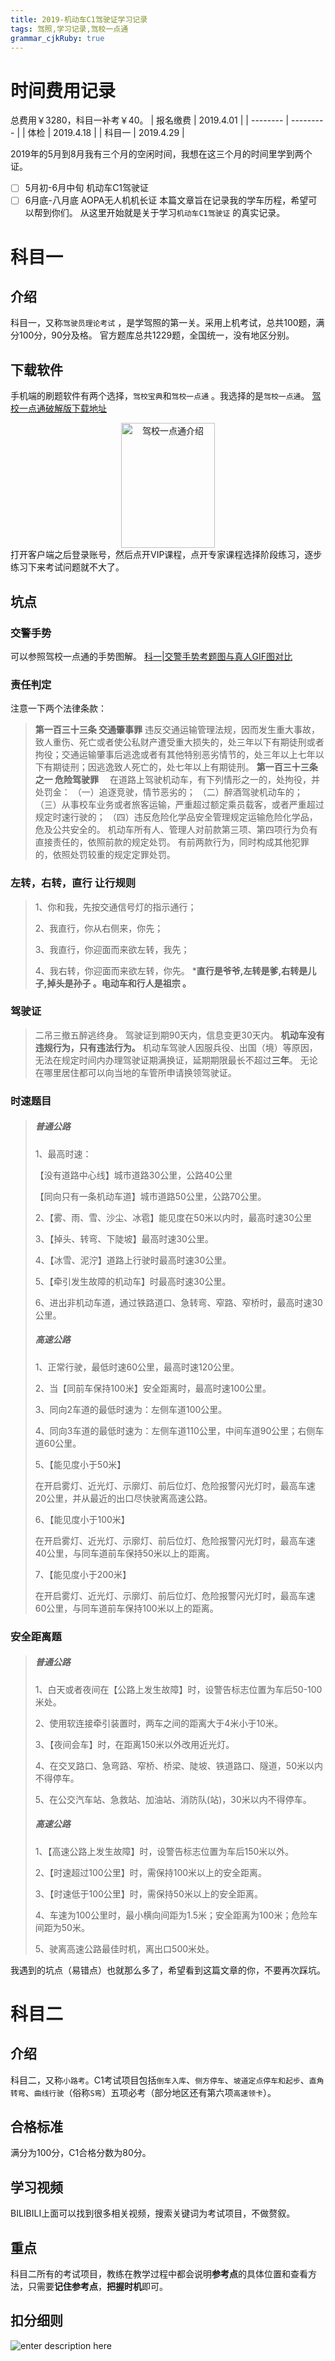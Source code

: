 ```yaml
---
title: 2019-机动车C1驾驶证学习记录
tags: 驾照,学习记录,驾校一点通
grammar_cjkRuby: true
---
```



# 时间费用记录
总费用￥3280，科目一补考￥40。
| 报名缴费 | 2019.4.01 |
| -------- | --------- |
| 体检     | 2019.4.18 |
| 科目一   | 2019.4.29 |

2019年的5月到8月我有三个月的空闲时间，我想在这三个月的时间里学到两个证。
- [ ] 5月初-6月中旬      机动车C1驾驶证
- [ ] 6月底-八月底       AOPA无人机机长证
本篇文章旨在记录我的学车历程，希望可以帮到你们。
从这里开始就是关于学习`机动车C1驾驶证` 的真实记录。
# 科目一
## 介绍
科目一，又称`驾驶员理论考试` ，是学驾照的第一关。采用上机考试，总共100题，满分100分，90分及格。
官方题库总共1229题，全国统一，没有地区分别。
## 下载软件
手机端的刷题软件有两个选择，`驾校宝典`和`驾校一点通`  。我选择的是`驾校一点通`。
[驾校一点通破解版下载地址](https://www.lanzous.com/i42cfib)

<div  align="center">    
<img src="https://i.loli.net/2019/05/07/5cd16494ce199.jpg" width = "150" height = "200" alt="驾校一点通介绍" align=center />
</div>
打开客户端之后登录账号，然后点开VIP课程，点开专家课程选择阶段练习，逐步练习下来考试问题就不大了。

## 坑点
### 交警手势
可以参照驾校一点通的手势图解。
[科一|交警手势考题图与真人GIF图对比](http://zhinan.jxedt.com/article/887933791492927488.htm)
### 责任判定
注意一下两个法律条款：

> **第一百三十三条 交通肇事罪**
违反交通运输管理法规，因而发生重大事故，致人重伤、死亡或者使公私财产遭受重大损失的，处三年以下有期徒刑或者拘役；交通运输肇事后逃逸或者有其他特别恶劣情节的，处三年以上七年以下有期徒刑；因逃逸致人死亡的，处七年以上有期徒刑。
**第一百三十三条之一 危险驾驶罪**
　在道路上驾驶机动车，有下列情形之一的，处拘役，并处罚金： （一）追逐竞驶，情节恶劣的； （二）醉酒驾驶机动车的； （三）从事校车业务或者旅客运输，严重超过额定乘员载客，或者严重超过规定时速行驶的； （四）违反危险化学品安全管理规定运输危险化学品，危及公共安全的。 机动车所有人、管理人对前款第三项、第四项行为负有直接责任的，依照前款的规定处罚。 有前两款行为，同时构成其他犯罪的，依照处罚较重的规定定罪处罚。

### 左转，右转，直行 让行规则

> 1、你和我，先按交通信号灯的指示通行；
> 
> 2、我直行，你从右侧来，你先；
> 
> 3、我直行，你迎面而来欲左转，我先；
> 
> 4、我右转，你迎面而来欲左转，你先。
> ***直行是爷爷,左转是爹,右转是儿子,掉头是孙子 。电动车和行人是祖宗 。**

### 驾驶证

> 二吊三撤五醉逃终身。
>  驾驶证到期90天内，信息变更30天内。
>  **机动车没有违规行为，只有违法行为。**
>  机动车驾驶人因服兵役、出国（境）等原因，无法在规定时间内办理驾驶证期满换证，延期期限最长不超过**三年**。
>  无论在哪里居住都可以向当地的车管所申请换领驾驶证。

### 时速题目

> ##### 普通公路
> 
> 1、最高时速：
> 
> 【没有道路中心线】城市道路30公里，公路40公里
> 
> 【同向只有一条机动车道】城市道路50公里，公路70公里。
> 
> 2、【雾、雨、雪、沙尘、冰雹】能见度在50米以内时，最高时速30公里
> 
> 3、【掉头、转弯、下陡坡】最高时速30公里。
> 
> 4、【冰雪、泥泞】道路上行驶时最高时速30公里。
> 
> 5、【牵引发生故障的机动车】时最高时速30公里。
> 
> 6、进出非机动车道，通过铁路道口、急转弯、窄路、窄桥时，最高时速30公里。
> 
> ##### 高速公路
> 
> 1、正常行驶，最低时速60公里，最高时速120公里。
> 
> 2、当【同前车保持100米】安全距离时，最高时速100公里。
> 
> 3、同向2车道的最低时速为：左侧车道100公里。
> 
> 4、同向3车道的最低时速为：左侧车道110公里，中间车道90公里；右侧车道60公里。
> 
> 5、【能见度小于50米】
> 
> 在开启雾灯、近光灯、示廓灯、前后位灯、危险报警闪光灯时，最高车速20公里，并从最近的出口尽快驶离高速公路。
> 
> 6、【能见度小于100米】
> 
> 在开启雾灯、近光灯、示廓灯、前后位灯、危险报警闪光灯时，最高车速40公里，与同车道前车保持50米以上的距离。
> 
> 7、【能见度小于200米】
> 
> 在开启雾灯、近光灯、示廓灯、前后位灯、危险报警闪光灯时，最高车速60公里，与同车道前车保持100米以上的距离。
### 安全距离题
> ##### 普通公路
> 
> 1、白天或者夜间在【公路上发生故障】时，设警告标志位置为车后50-100米处。
> 
> 2、使用软连接牵引装置时，两车之间的距离大于4米小于10米。
> 
> 3、【夜间会车】时，在距离150米以外改用近光灯。
> 
> 4、在交叉路口、急弯路、窄桥、桥梁、陡坡、铁道路口、隧道，50米以内不得停车。
> 
> 5、在公交汽车站、急救站、加油站、消防队(站)，30米以内不得停车。
> 
> ##### 高速公路
> 
> 1、【高速公路上发生故障】时，设警告标志位置为车后150米以外。
> 
> 2、【时速超过100公里】时，需保持100米以上的安全距离。
> 
> 3、【时速低于100公里】时，需保持50米以上的安全距离。
> 
> 4、车速为100公里时，最小横向间距为1.5米；安全距离为100米；危险车间距为50米。
> 
> 5、驶离高速公路最佳时机，离出口500米处。

我遇到的坑点（易错点）也就那么多了，希望看到这篇文章的你，不要再次踩坑。
# 科目二
## 介绍
科目二，又称`小路考`。C1考试项目包括`倒车入库`、`侧方停车`、`坡道定点停车和起步`、`直角转弯`、`曲线行驶`（俗称`S弯`）五项必考（部分地区还有第六项`高速领卡`）。
## 合格标准
满分为100分，C1合格分数为80分。
## 学习视频
BILIBILI上面可以找到很多相关视频，搜索关键词为考试项目，不做赘叙。
## 重**点**
科目二所有的考试项目，教练在教学过程中都会说明**参考点**的具体位置和查看方法，只需要**记住参考点**，**把握时机**即可。
## 扣分细则
![enter description here](https://i.loli.net/2019/05/08/5cd1b84b5489a.jpg)

